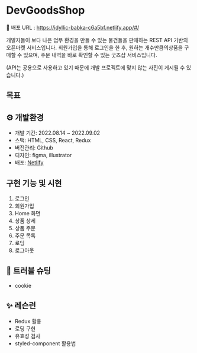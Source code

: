 # DevGoodsShop
🔗 배포 URL : https://idyllic-babka-c6a5bf.netlify.app/#/

개발자들이 보다 나은 업무 환경을 만들 수 있는 물건들을 판매하는 REST API 기반의 오픈마켓 서비스입니다. 회원가입을 통해 로그인을 한 후, 원하는 개수만큼의상품을 구매할 수 있으며, 주문 내역을 바로 확인할 수 있는 굿즈샵 서비스입니다. 

(API는 공용으로 사용하고 있기 때문에 개발 프로젝트에 맞지 않는 사진이 게시될 수 있습니다.)

## 목표

## ⚙ 개발환경 
- 개발 기간: 2022.08.14 ~ 2022.09.02
- 스택: HTML, CSS, React, Redux
- 버전관리: Github
- 디자인: figma, illustrator
- 배포: <a href="https://idyllic-babka-c6a5bf.netlify.app/#/">Netlify</a> 


## 구현 기능 및 시현 
1. 로그인
2. 회원가입
3. Home 화면 
4. 상품 상세  
5. 상품 주문 
6. 주문 목록 
7. 로딩
8. 로그아웃

## 🔫 트러블 슈팅 
- cookie 

## ✨ 레슨런
- Redux 활용 
- 로딩 구현
- 유효성 검사
- styled-component 활용법
